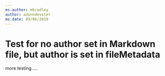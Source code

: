 ```yaml
---
ms.author: mbradley
author: adunndevster
ms.date: 09/06/2019
---
```

# Test for no author set in Markdown file, but author is set in fileMetadata

more testing.....
